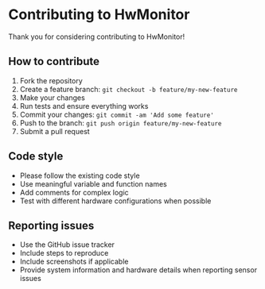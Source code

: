 # Contributing to HwMonitor

Thank you for considering contributing to HwMonitor!

## How to contribute

1. Fork the repository
2. Create a feature branch: `git checkout -b feature/my-new-feature`
3. Make your changes
4. Run tests and ensure everything works
5. Commit your changes: `git commit -am 'Add some feature'`
6. Push to the branch: `git push origin feature/my-new-feature`
7. Submit a pull request

## Code style

- Please follow the existing code style
- Use meaningful variable and function names
- Add comments for complex logic
- Test with different hardware configurations when possible

## Reporting issues

- Use the GitHub issue tracker
- Include steps to reproduce
- Include screenshots if applicable
- Provide system information and hardware details when reporting sensor issues
